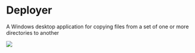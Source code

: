 # Deployer
A Windows desktop application for copying files from a set of one or more directories to another

![](https://i.imgur.com/0QiALNq.png)
